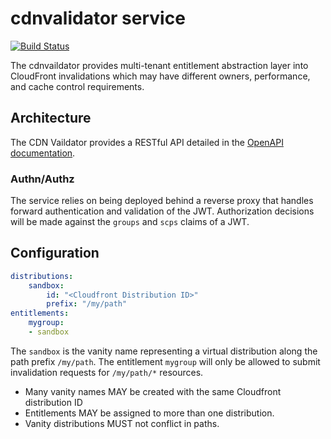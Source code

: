 # cdnvalidator service

[![Build Status](https://drone.corp.mongodb.com/api/badges/kanopy-platform/cdnvalidator/status.svg)](https://drone.corp.mongodb.com/kanopy-platform/cdnvalidator)

The cdnvaildator provides multi-tenant entitlement abstraction layer into CloudFront invalidations which may have different owners, performance, and cache control requirements.

## Architecture

The CDN Vaildator provides a RESTful API detailed in the [OpenAPI documentation](./swagger/swagger.json).

### Authn/Authz

The service relies on being deployed behind a reverse proxy that handles forward authentication and validation of the JWT.  Authorization decisions will be made against the `groups` and `scps` claims of a JWT.

## Configuration

```yaml
distributions:
    sandbox:
        id: "<Cloudfront Distribution ID>"
        prefix: "/my/path"
entitlements:
    mygroup:
    - sandbox
```

The `sandbox` is the vanity name representing a virtual distribution along the path prefix `/my/path`.  The entitlement `mygroup` will only be allowed to submit invalidation requests for `/my/path/*` resources.

* Many vanity names MAY be created with the same Cloudfront distribution ID
* Entitlements MAY be assigned to more than one distribution.
* Vanity distributions MUST not conflict in paths. 